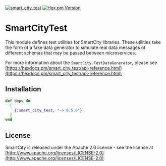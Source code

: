 [![smart_city_test](https://github.com/UrbanOS-Public/smart_city_test/actions/workflows/smart_city_test.yml/badge.svg)](https://github.com/UrbanOS-Public/smart_city_test/actions/workflows/smart_city_test.yml)
[![Hex.pm Version](http://img.shields.io/hexpm/v/smart_city_test.svg?style=flat)](https://hex.pm/packages/smart_city_test)

# SmartCityTest

This module defines test utilities for SmartCity libraries. These utilities take the form of a fake data generator to simulate
real data messages of different schemas that may be passed between microservices.

For more information about the `SmartCity.TestDataGenerator`, please see [https://hexdocs.pm/smart_city_test/api-reference.html](https://hexdocs.pm/smart_city_test/api-reference.html)

## Installation

```elixir
def deps do
  [
    {:smart_city_test, "~> 0.5.0"}
  ]
end
```

## License

SmartCity is released under the Apache 2.0 license - see the license at [http://www.apache.org/licenses/LICENSE-2.0](http://www.apache.org/licenses/LICENSE-2.0)
